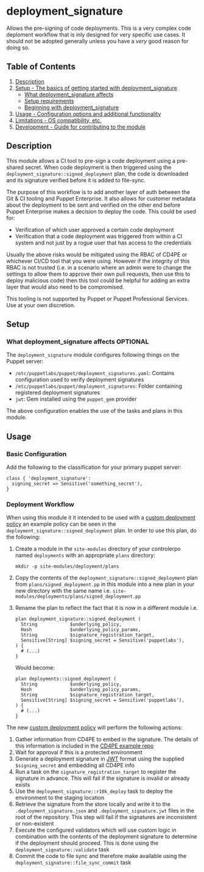 # deployment_signature

Allows the pre-signing of code deployments. This is a very complex code deploment workflow that is inly designed for very specific use cases. It should not be adopted generally unless you have a *very* good reason for doing so.

## Table of Contents

1. [Description](#description)
1. [Setup - The basics of getting started with deployment_signature](#setup)
    * [What deployment_signature affects](#what-deployment_signature-affects)
    * [Setup requirements](#setup-requirements)
    * [Beginning with deployment_signature](#beginning-with-deployment_signature)
1. [Usage - Configuration options and additional functionality](#usage)
1. [Limitations - OS compatibility, etc.](#limitations)
1. [Development - Guide for contributing to the module](#development)

## Description

This module allows a CI tool to pre-sign a code deployment using a pre-shared secret. When code deployment is then triggered using the `deployment_signature::signed_deployment` plan, the code is downloaded and its signature verified before it is added to file-sync.

The purpose of this workflow is to add another layer of auth between the Git & CI tooling and Puppet Enterprise. It also allows for customer metadata about the deployment to be sent and verified on the other end before Puppet Enterprise makes a decision to deploy the code. This could be used for:

* Verification of which user approved a certain code deployment
* Verification that a code deployment was triggered from within a CI system and not just by a rogue user that has access to the credentials

Usually the above risks would be mitigated using the RBAC of CD4PE or whichever CI/CD tool that you were using. However if the integrity of this RBAC is not trusted (i.e. in a scenario where an admin were to change the settings to allow them to approve their own pull requests, then use this to deploy malicious code) then this tool could be helpful for adding an extra layer that would also need to be compromised.

This tooling is not supported by Puppet or Puppet Professional Services. Use at your own discretion.

## Setup

### What deployment_signature affects **OPTIONAL**

The `deployment_signature` module configures following things on the Puppet server:

* `/etc/puppetlabs/puppet/deployment_signatures.yaml`: Contains configuration used to verify deployment signatures
* `/etc/puppetlabs/puppet/deployment_signatures`: Folder containing registered deployment signatures
* `jwt`: Gem installed using the `puppet_gem` provider

The above configuration enables the use of the tasks and plans in this module.

## Usage

### Basic Configuration

Add the following to the classification for your primary puppet server:

```puppet
class { 'deployment_signature':
  signing_secret => Sensitive('something_secret'),
}
```

### Deployment Workflow

When using this module it it intended to be used with a [custom deployment policy](https://puppet.com/docs/continuous-delivery/4.x/custom_deployment_policy.html#add_custom_deployment_policy) an example policy can be seen in the `deployment_signature::signed_deployment` plan. In order to use this plan, do the following:

1. Create a module in the `site-modules` directory of your controlerpo named `deployments` with an appropriate `plans` directory:

    ```shell
    mkdir -p site-modules/deployment/plans
    ```

1. Copy the contents of the `deployment_signature::signed_deployment` plan from `plans/signed_deployment.pp` in this module into a new plan in your new directory with the same name i.e. `site-modules/deployments/plans/signed_deployment.pp`

1. Rename the plan to reflect the fact that it is now in a different module i.e.

    ```puppet
    plan deployment_signature::signed_deployment (
      String            $underlying_policy,
      Hash              $underlying_policy_params,
      String            $signature_registration_target,
      Sensitive[String] $signing_secret = Sensitive('puppetlabs'),
    ) {
      # (...)
    }
    ```

    Would become:

    ```puppet
    plan deployments::signed_deployment (
      String            $underlying_policy,
      Hash              $underlying_policy_params,
      String            $signature_registration_target,
      Sensitive[String] $signing_secret = Sensitive('puppetlabs'),
    ) {
      # (...)
    }
    ```

The new [custom deployment policy](https://puppet.com/docs/continuous-delivery/4.x/custom_deployment_policy.html#add_custom_deployment_policy) will perform the following actions:

1. Gather information from CD4PE to embed in the signature. The details of this information is included in the [CD4PE example repo](https://github.com/puppetlabs/puppetlabs-cd4pe_deployments#build-your-own-policy)
1. Wait for approval if this is a protected environment
1. Generate a deployment signature in [JWT](https://jwt.io/) format using the supplied `$signing_secret` and embedding all CD4PE info
1. Run a task on the `signature_registration_target` to register the signature in advance. This will fail if the signature is invalid or already exists
1. Use the `deployment_signature::r10k_deploy` task to deploy the environment to the staging location
1. Retrieve the signature from the store locally and write it to the `.deployment_signature.json` and `.deployment_signature.jwt` files in the root of the repository. This step will fail if the signatures are inconsistent or non-existent
1. Execute the configured validators which will use custom logic in combination with the contents of the deployment signature to determine if the deployment should proceed. This is done using the `deployment_signature::validate` task
1. Commit the code to file sync and therefore make available using the `deployment_signature::file_sync_commit` task
